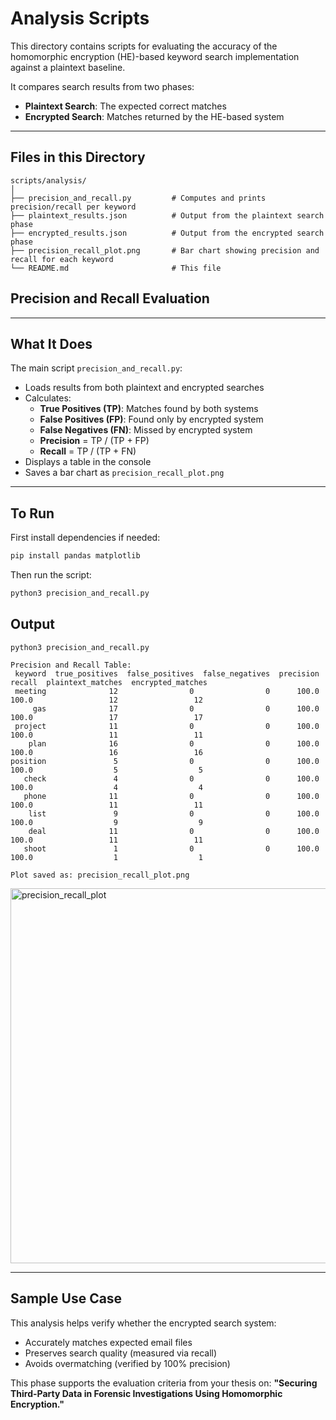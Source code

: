 # Analysis Scripts 

This directory contains scripts for evaluating the accuracy of the homomorphic encryption (HE)-based keyword search implementation against a plaintext baseline.

It compares search results from two phases:
- **Plaintext Search**: The expected correct matches
- **Encrypted Search**: Matches returned by the HE-based system

---

## Files in this Directory

```
scripts/analysis/
│
├── precision_and_recall.py         # Computes and prints precision/recall per keyword
├── plaintext_results.json          # Output from the plaintext search phase
├── encrypted_results.json          # Output from the encrypted search phase
├── precision_recall_plot.png       # Bar chart showing precision and recall for each keyword
└── README.md                       # This file
```

## Precision and Recall Evaluation


---

## What It Does

The main script `precision_and_recall.py`:
- Loads results from both plaintext and encrypted searches
- Calculates:
  - **True Positives (TP)**: Matches found by both systems
  - **False Positives (FP)**: Found only by encrypted system
  - **False Negatives (FN)**: Missed by encrypted system
  - **Precision** = TP / (TP + FP)
  - **Recall** = TP / (TP + FN)
- Displays a table in the console
- Saves a bar chart as `precision_recall_plot.png`

---

## To Run

First install dependencies if needed:

```bash
pip install pandas matplotlib
```

Then run the script:

```bash
python3 precision_and_recall.py
```

## Output

```
python3 precision_and_recall.py 

Precision and Recall Table:
 keyword  true_positives  false_positives  false_negatives  precision  recall  plaintext_matches  encrypted_matches
 meeting              12                0                0      100.0   100.0                 12                 12
     gas              17                0                0      100.0   100.0                 17                 17
 project              11                0                0      100.0   100.0                 11                 11
    plan              16                0                0      100.0   100.0                 16                 16
position               5                0                0      100.0   100.0                  5                  5
   check               4                0                0      100.0   100.0                  4                  4
   phone              11                0                0      100.0   100.0                 11                 11
    list               9                0                0      100.0   100.0                  9                  9
    deal              11                0                0      100.0   100.0                 11                 11
   shoot               1                0                0      100.0   100.0                  1                  1

Plot saved as: precision_recall_plot.png
```
<img width="1200" height="600" alt="precision_recall_plot" src="https://github.com/user-attachments/assets/f5aa0637-c5ae-4d22-bdff-168e15c6b60c" />


---

## Sample Use Case

This analysis helps verify whether the encrypted search system:
- Accurately matches expected email files
- Preserves search quality (measured via recall)
- Avoids overmatching (verified by 100% precision)

This phase supports the evaluation criteria from your thesis on:
**"Securing Third-Party Data in Forensic Investigations Using Homomorphic Encryption."**
